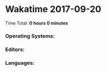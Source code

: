 # Wakatime 2017-09-20

Time Total: **0 hours 0 minutes**

### Operating Systems:

### Editors:

### Languages:


